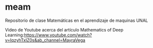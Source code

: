 # meam
Repositorio de clase Matemáticas en el aprendizaje de maquinas UNAL

Video de Youtube acerca del artículo Mathematics of Deep Learning:https://www.youtube.com/watch?v=IqzyhTxIZ0s&ab_channel=MayraVega 
